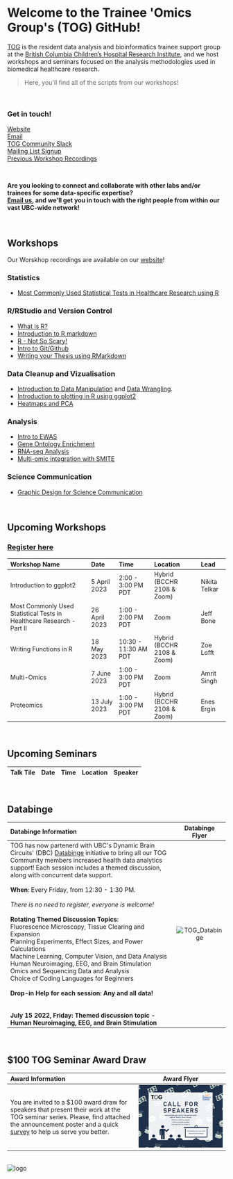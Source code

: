 # Welcome to the Trainee 'Omics Group's (TOG) GitHub!

[TOG](http://bcchr.ca/tog/) is the resident data analysis and bioinformatics trainee support group at the [British Columbia Children’s Hospital Research Institute](http://bcchr.ca), and we host workshops and seminars focused on the analysis methodologies used in biomedical healthcare research.  

> Here, you'll find all of the scripts from our workshops!  

<br>  

### Get in touch!  
[Website](http://bcchr.ca/tog/)   
[Email](mailto:tog@bcchr.ca)  
[TOG Community Slack](togorg.slack.com)  
[Mailing List Signup](mailto:sympa@list.bcchr.ca?subject=subscribe%20trainee_omics_group%20Firstname%20Lastname)  
[Previous Workshop Recordings](https://bcchr.ca/tog/tog-events/workshop-recordings)  

<br>

**Are you looking to connect and collaborate with other labs and/or trainees for some data-specific expertise?  
[Email us](mailto:tog@bcchr.ca), and we'll get you in touch with the right people from within our vast UBC-wide network!** 


<br> 

## Workshops

Our Worskhop recordings are available on our [website](https://bcchr.ca/tog/tog-events/workshop-recordings)!  

### Statistics
- [Most Commonly Used Statistical Tests in Healthcare Research using R ](https://github.com/BCCHR-trainee-omics-group/StudyGroup/tree/master/workshops/Statistical_Tests_in_R)  

### R/RStudio and Version Control
- [What is R?](workshops/2022_01_19_what_is_R)  
- [Introduction to R markdown](workshops/2019-09-05_intro_to_rmarkdown)  
- [R - Not So Scary!](workshops/2019-10-31_R_not_so_scary)  
- [Intro to Git/Github](workshops/2021-16-02_intro_to_github)   
- [Writing your Thesis using RMarkdown](https://github.com/BCCHR-trainee-omics-group/StudyGroup/tree/master/workshops/2022_03_01_writing_your_thesis_in_R_)  

### Data Cleanup and Vizualisation
- [Introduction to Data Manipulation](workshops/2019-10-03_intro_to_data_manipulation) and [Data Wrangling](https://github.com/BCCHR-trainee-omics-group/StudyGroup/tree/master/workshops/2021-12-16_data_wrangling_ak). 
- [Introduction to plotting in R using ggplot2](workshops/2020-07-09_intro-to-ggplot2_victor_yuan)
- [Heatmaps and PCA](workshops/2020-05-26_Heatmaps_and_PCA)

### Analysis  
- [Intro to EWAS](workshops/2020-10-29_intro_to_ewas)  
- [Gene Ontology Enrichment](workshops/2020-11-26_gene_ontology_enrichment)  
- [RNA-seq Analysis](workshops/RNA-seq-Workshop-2021)  
- [Multi-omic integration with SMITE](workshops/2021_09_28_multi_omics_SMITE)  

### Science Communication
 - [Graphic Design for Science Communication](https://docs.google.com/presentation/d/1NaDtC98qE_TLCtvb77BIVwafGxKeYRgh/edit?usp=sharing&ouid=107746419616348188318&rtpof=true&sd=true)

<br>  

## Upcoming Workshops  

### [Register here](https://forms.gle/3whWGnp4z1KhMSpn7)


| Workshop Name | Date | Time | Location | Lead |  
| :---- | :-- | :-- | :-- | :-- |
| Introduction to ggplot2 | 5 April 2023 | 2:00 - 3:00 PM PDT | Hybrid (BCCHR 2108 & Zoom) | Nikita Telkar |  
| Most Commonly Used Statistical Tests in Healthcare Research - Part II | 26 April 2023 | 1:00 - 2:00 PM PDT | Zoom | Jeff Bone |
| Writing Functions in R | 18 May 2023 | 10:30 - 11:30 AM PDT | Hybrid (BCCHR 2108 & Zoom) | Zoe Lofft |
| Multi-Omics | 7 June 2023 | 1:00 - 3:00 PM PDT | Zoom | Amrit Singh |
| Proteomics | 13 July 2023 | 1:00 - 3:00 PM PDT | Hybrid (BCCHR 2108 & Zoom) | Enes Ergin |


<br>


## Upcoming Seminars  

| Talk Tile | Date | Time | Location | Speaker |  
| :---- | :-- | :-- | :-- | :-- | 


<br>  

## Databinge  

| Databinge Information | Databinge Flyer |
| :-- |:-------------------------: |
TOG has now partenerd with UBC's Dynamic Brain Circuits' (DBC) [Databinge](https://ninc.med.ubc.ca/databinge/) initiative to bring all our TOG Community members increased health data analytics support! Each session includes a themed discussion, along with concurrent data support. <br> <br>  **When**: Every Friday, from 12:30 - 1:30 PM. <br> <br> *There is no need to register, everyone is welcome!* <br> <br> **Rotating Themed Discussion Topics**: <br> Fluorescence Microscopy, Tissue Clearing and Expansion <br> Planning Experiments, Effect Sizes, and Power Calculations <br> Machine Learning, Computer Vision, and Data Analysis <br> Human Neuroimaging, EEG, and Brain Stimulation <br> Omics and Sequencing Data and Analysis <br> Choice of Coding Languages for Beginners <br> <br>  **Drop-in Help for each session: Any and all data!** <br> <br> <br> **July 15 2022, Friday: Themed discussion topic - Human Neuroimaging, EEG, and Brain Stimulation** |  ![TOG_Databinge](https://user-images.githubusercontent.com/59856969/173140667-06e06cc1-185c-4c96-9775-0515fd8649c6.png)    

<br> 


## $100 TOG Seminar Award Draw
| Award Information | Award Flyer |
| :-- |:-------------------------: |
You are invited to a $100 award draw for speakers that present their work at the TOG seminar series. Please, find attached the announcement poster and a quick [survey](https://docs.google.com/forms/d/e/1FAIpQLSdgC1jw-VDxQX_jAbKDzygwa_fja_oeKLTeSW2evvWUMFeRBg/viewform) to help us serve you better. |  ![TOG_Seminar Award](https://github.com/BCCHR-trainee-omics-group/StudyGroup/blob/c838bd566c4a26d4f99d7ad51fac3b441ae083a6/TOG%20seminar%20poster.jpg)  

<br>

<img width="176" alt="logo" src="https://user-images.githubusercontent.com/59856969/150653135-4810c05b-91db-49a0-a480-b5672541fa0b.png">

